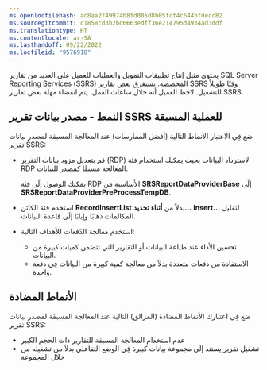 ```yaml
---
ms.openlocfilehash: ac8aa2f49974b8fd005d8b05fcf4c644bfdecc82
ms.sourcegitcommit: c1858cd3b2bd6663edff36e214795d4934ad3ddf
ms.translationtype: HT
ms.contentlocale: ar-SA
ms.lasthandoff: 09/22/2022
ms.locfileid: "9576918"
---
```

يحتوي مثيل إنتاج تطبيقات التمويل والعمليات للعميل على العديد من تقارير SQL Server Reporting Services (‏SSRS) المخصصة. تستغرق بعض تقارير SSRS وقتًا طويلاً للتشغيل. لاحظ العميل أنه خلال ساعات العمل، يتم انقضاء مهلة بعض تقارير SSRS. 

## <a name="pattern---preprocess-ssrs-report-data-source"></a>النمط - مصدر بيانات تقرير SSRS للعملية المسبقة

ضع فِي الاعتبار الأنماط التالية (أفضل الممارسات) عند المعالجة المسبقة لمصدر بيانات تقرير SSRS:
- قم بتعديل مزود بيانات التقرير (RDP) لاسترداد البيانات بحيث يمكنك استخدام فئة RDP المعالجة مسبقًا كمصدر للبيانات. 

    يمكنك الوصول إلَى فئة RDP الأساسية من **SRSReportDataProviderBase** إلَى **SRSReportDataProviderPreProcessTempDB**.
- استخدم فئة الكائن **RecordInsertList** بدلاً من **أثناء تحديد… insert…** لتقليل المكالمات ذهابًا وإيابًا إلَى قاعدة البيانات. 
- استخدم معالجة الدُفعات للأهداف التالية:
    - تحسين الأداء عند طباعة البيانات أو التقارير التي تتضمن كميات كبيرة من البيانات.
    - الاستفادة من دفعات متعددة بدلاً من معالجة كمية كبيرة من البيانات فِي دفعة واحدة. 

## <a name="anti-patterns"></a>الأنماط المضادة 

ضع فِي اعتبارك الأنماط المضادة (المزالق) التالية عند المعالجة المسبقة لمصدر بيانات تقرير SSRS:
- عدم استخدام المعالجة المسبقة للتقارير ذات الحجم الكبير
- تشغيل تقرير يستند إلَى مجموعة بيانات كبيرة فِي الوضع التفاعلي بدلاً من تشغيله من خلال المجموعة
